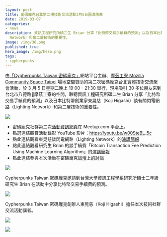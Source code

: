```yaml
---
layout: post
title: 密碼龐克台北第二場技術交流活動3月5日圓滿落幕
date: 2019-03-07
categories:
- news
description: 資訊工程研究所碩二生 Brian 分享「比特幣交易手續費的預測」以及日本比特幣創業家東晃慈（Koji Higashi）談有關閃電網路（Lighting
  Network）和第二層技術的重要性。
image: /img/36.png
published: true
hero_image: /img/hero.png
tags:
- cypherpunks
---
```


由[「Cypherpunks Taiwan 密碼龐克」](https://cypherpunks.tech/)網站平台主辦、[摩茲工寮 Mozilla Community Space Taipei](https://moztw.org/space/) 場地空間贊助的第二次密碼龐克台北實體技術交流聚會活動，於 3 月 5 日星期二晚上 19:00 – 21:30 舉行，現場吸引 30 多位朋友來到台北市八德路摩茲工寮的空間，聆聽資訊工程研究所碩二生 Brian 分享「比特幣交易手續費的預測」以及日本比特幣創業家東晃慈（Koji Higashi）談有關閃電網路（Lighting Network）和第二層技術的重要性。

![](/img/36.png)

* 密碼龐克社群第二次[活動資訊網頁](https://www.meetup.com/Taipei-Bitcoin-Meetup-Group/events/259290822/)在 Meetup.com 平台上。
* 點選連結觀賞活動錄影 YouTube 影片：https://youtu.be/w00SteBL_5c
* 點此連結觀看東晃慈談閃電網路（Lighting Network）的[演講簡報](https://docs.google.com/presentation/d/1NLzaGHvu7BP69WAm5WDVbj6eqEpE3-fp5Ov-AHStyVM/edit?usp=sharing)
* 點此連結觀看研究生 Brian 的談手續費「Bitcoin Transaction Fee Prediction Using
Machine Learning Algorithm」的[演講簡報](https://docs.google.com/presentation/d/1SMpAjS8G004oDLdYVY874yoNIYmL7tDW1Spo5NtKVZQ/edit#slide=id.p1)
* 點此連結參與本次活動在密碼龐克[論壇上的討論](https://forum.cypherpunks.tech/t/topic/123/6)

![](/img/37.jpg)

Cypherpunks Taiwan 密碼龐克邀請到台灣大學資訊工程學系研究所碩士二年級研究生 Brian 在活動中分享比特幣交易手續費的預測。

![](/img/38.jpg)

Cypherpunks Taiwan 密碼龐克創辦人東晃慈（Koji Higashi）擔任本次技術社群交流活動講者。

![](/img/39.jpg)

![](/img/40.jpg)

